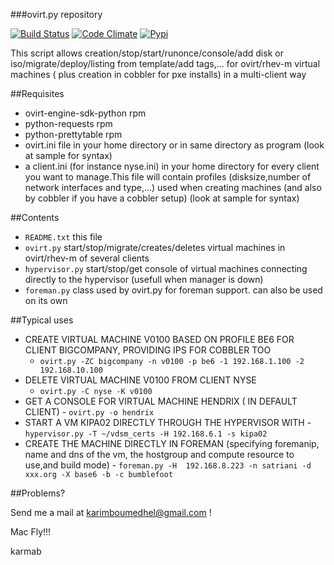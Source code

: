 ###ovirt.py repository

[![Build Status](https://travis-ci.org/karmab/ovirt.svg?branch=master)](https://travis-ci.org/karmab/ovirt)
[![Code Climate](https://codeclimate.com/github/karmab/ovirt/badges/gpa.svg)](https://codeclimate.com/github/karmab/ovirt)
[![Pypi](http://img.shields.io/pypi/v/ovirt.svg)](https://pypi.python.org/pypi/ovirt/)

This script allows creation/stop/start/runonce/console/add disk or iso/migrate/deploy/listing from template/add tags,... for ovirt/rhev-m virtual machines ( plus creation in cobbler for pxe installs) in a multi-client way

##Requisites

- ovirt-engine-sdk-python rpm
- python-requests rpm 
- python-prettytable rpm
- ovirt.ini file in your home directory or in same directory as program (look at sample for syntax)
- a client.ini (for instance nyse.ini) in your home directory for every client you want to manage.This file will contain profiles (disksize,number of network interfaces and type,...) used when creating machines (and also by cobbler if you have a cobbler setup) (look at sample for syntax)

##Contents

-    `README.txt` this file
-    `ovirt.py`  start/stop/migrate/creates/deletes virtual machines in ovirt/rhev-m of several clients
-    `hypervisor.py` start/stop/get console of virtual machines connecting directly to the hypervisor (usefull when manager is down) 
-    `foreman.py`  class used by ovirt.py for foreman support. can also be used on its own

##Typical uses
     
- CREATE VIRTUAL MACHINE V0100 BASED ON PROFILE BE6 FOR CLIENT BIGCOMPANY, PROVIDING IPS FOR COBBLER TOO
    - `ovirt.py -ZC bigcompany -n v0100 -p be6 -1 192.168.1.100 -2 192.168.10.100`
-   DELETE VIRTUAL MACHINE V0100 FROM CLIENT NYSE
    -   `ovirt.py -C nyse -K v0100`
-    GET A CONSOLE FOR VIRTUAL MACHINE HENDRIX ( IN DEFAULT CLIENT)
    -    `ovirt.py -o hendrix`
-    START A VM KIPA02 DIRECTLY THROUGH THE HYPERVISOR WITH 
    -    `hypervisor.py -T ~/vdsm_certs -H 192.168.6.1 -s kipa02`
-    CREATE THE MACHINE DIRECTLY IN FOREMAN (specifying foremanip, name and dns of the vm, the hostgroup and compute resource to use,and build mode)
    -    `foreman.py -H  192.168.8.223 -n satriani -d xxx.org -X base6 -b -c bumblefoot`

##Problems?

Send me a mail at [karimboumedhel@gmail.com](mailto:karimboumedhel@gmail.com) !

Mac Fly!!!

karmab
